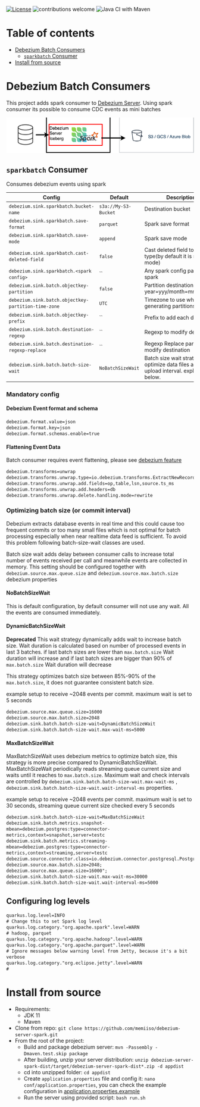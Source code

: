 [![License](http://img.shields.io/:license-apache%202.0-brightgreen.svg)](http://www.apache.org/licenses/LICENSE-2.0.html)
![contributions welcome](https://img.shields.io/badge/contributions-welcome-brightgreen.svg?style=flat)
![Java CI with Maven](https://github.com/memiiso/debezium-server-spark/workflows/Java%20CI%20with%20Maven/badge.svg?branch=master)

# Table of contents

* [Debezium Batch Consumers](#debezium-batch-consumers)
    * [`sparkbatch` Consumer](#sparkbatch-consumer)
* [Install from source](#install-from-source)

# Debezium Batch Consumers

This project adds spark consumer
to [Debezium Server](https://debezium.io/documentation/reference/operations/debezium-server.html). Using spark consumer
its possible to consume CDC events as mini batches

![Debezium Batch Consumers](docs/images/debezium-batch.png)

## `sparkbatch` Consumer

Consumes debezium events using spark

| Config                                              | Default              | Description                                                                         |
|-----------------------------------------------------|----------------------|-------------------------------------------------------------------------------------|
| `debezium.sink.sparkbatch.bucket-name`              | `s3a://My-S3-Bucket` | Destination bucket                                                              |
| `debezium.sink.sparkbatch.save-format`              | `parquet`            | Spark save format                                                                   |
| `debezium.sink.sparkbatch.save-mode`                | `append`             | Spark save mode                                                                     |
| `debezium.sink.sparkbatch.cast-deleted-field`       | `false`              | Cast deleted field to bolean type(by default it is string mode)                     |
| `debezium.sink.sparkbatch.<spark config>`           | ``                   | Any spark config passed to spark                                                    |
| `debezium.sink.batch.objectkey-partition`           | `false`              | Partition destination by year=yyy/month=mm/day=dd                                   |
| `debezium.sink.batch.objectkey-partition-time-zone` | `UTC`                | Timezone to use when generating partitions                                          |
| `debezium.sink.batch.objectkey-prefix`              | ``                   | Prefix to add each destination                                                      |
| `debezium.sink.batch.destination-regexp`            | ``                   | Regexp to modify destination                                                        |
| `debezium.sink.batch.destination-regexp-replace`    | ``                   | Regexp Replace part to modify destination                                           |
| `debezium.sink.batch.batch-size-wait`               | `NoBatchSizeWait`    | Batch size wait strategy to optimize data files and upload interval. explained below. |

### Mandatory config

#### Debezium Event format and schema

```properties
debezium.format.value=json
debezium.format.key=json
debezium.format.schemas.enable=true
```

#### Flattening Event Data

Batch consumer requires event flattening, please
see [debezium feature](https://debezium.io/documentation/reference/configuration/event-flattening.html#_configuration)

```properties
debezium.transforms=unwrap
debezium.transforms.unwrap.type=io.debezium.transforms.ExtractNewRecordState
debezium.transforms.unwrap.add.fields=op,table,lsn,source.ts_ms
debezium.transforms.unwrap.add.headers=db
debezium.transforms.unwrap.delete.handling.mode=rewrite
```

### Optimizing batch size (or commit interval)

Debezium extracts database events in real time and this could cause too frequent commits or too many small files
which is not optimal for batch processing especially when near realtime data feed is sufficient.
To avoid this problem following batch-size-wait classes are used.

Batch size wait adds delay between consumer calls to increase total number of events received per call and meanwhile
events are collected in memory.
This setting should be configured together with `debezium.source.max.queue.size` and `debezium.source.max.batch.size`
debezium properties

#### NoBatchSizeWait

This is default configuration, by default consumer will not use any wait. All the events are consumed immediately.

#### DynamicBatchSizeWait

**Deprecated**
This wait strategy dynamically adds wait to increase batch size. Wait duration is calculated based on number of
processed events in
last 3 batches. if last batch sizes are lower than `max.batch.size` Wait duration will increase and if last batch sizes
are bigger than 90% of `max.batch.size` Wait duration will decrease

This strategy optimizes batch size between 85%-90% of the `max.batch.size`, it does not guarantee consistent batch size.

example setup to receive ~2048 events per commit. maximum wait is set to 5 seconds

```properties
debezium.source.max.queue.size=16000
debezium.source.max.batch.size=2048
debezium.sink.batch.batch-size-wait=DynamicBatchSizeWait
debezium.sink.batch.batch-size-wait.max-wait-ms=5000
```

#### MaxBatchSizeWait

MaxBatchSizeWait uses debezium metrics to optimize batch size, this strategy is more precise compared to
DynamicBatchSizeWait.
MaxBatchSizeWait periodically reads streaming queue current size and waits until it reaches to `max.batch.size`.
Maximum wait and check intervals are controlled by `debezium.sink.batch.batch-size-wait.max-wait-ms`
, `debezium.sink.batch.batch-size-wait.wait-interval-ms` properties.

example setup to receive ~2048 events per commit. maximum wait is set to 30 seconds, streaming queue current size
checked every 5 seconds

```properties
debezium.sink.batch.batch-size-wait=MaxBatchSizeWait
debezium.sink.batch.metrics.snapshot-mbean=debezium.postgres:type=connector-metrics,context=snapshot,server=testc
debezium.sink.batch.metrics.streaming-mbean=debezium.postgres:type=connector-metrics,context=streaming,server=testc
debezium.source.connector.class=io.debezium.connector.postgresql.PostgresConnector
debezium.source.max.batch.size=2048;
debezium.source.max.queue.size=16000";
debezium.sink.batch.batch-size-wait.max-wait-ms=30000
debezium.sink.batch.batch-size-wait.wait-interval-ms=5000
```

## Configuring log levels

```properties
quarkus.log.level=INFO
# Change this to set Spark log level
quarkus.log.category."org.apache.spark".level=WARN
# hadoop, parquet
quarkus.log.category."org.apache.hadoop".level=WARN
quarkus.log.category."org.apache.parquet".level=WARN
# Ignore messages below warning level from Jetty, because it's a bit verbose
quarkus.log.category."org.eclipse.jetty".level=WARN
#
```

# Install from source

- Requirements:
    - JDK 11
    - Maven
- Clone from repo: `git clone https://github.com/memiiso/debezium-server-spark.git`
- From the root of the project:
    - Build and package debezium server: `mvn -Passembly -Dmaven.test.skip package`
    - After building, unzip your server
      distribution: `unzip debezium-server-spark-dist/target/debezium-server-spark-dist*.zip -d appdist`
    - cd into unzipped folder: `cd appdist`
    - Create `application.properties` file and config it: `nano conf/application.properties`, you can check the example
      configuration
      in [application.properties.example](debezium-server-spark-sinks/src/main/resources/conf/application.properties.example)
    - Run the server using provided script: `bash run.sh`
